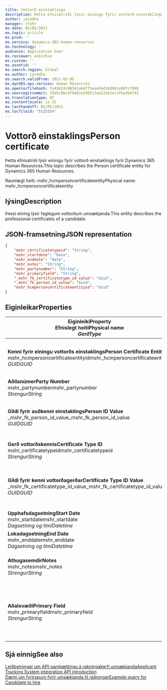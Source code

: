 ```yaml
---
title: Vottorð einstaklings
description: Þetta efnisatriði lýsir einingu fyrir vottorð einstaklings fyrir Dynamics 365 Human Resources.
author: jaredha
manager: tfehr
ms.date: 02/05/2021
ms.topic: article
ms.prod: ''
ms.service: dynamics-365-human-resources
ms.technology: ''
audience: Application User
ms.reviewer: anbichse
ms.custom: ''
ms.assetid: ''
ms.search.region: Global
ms.author: jaredha
ms.search.validFrom: 2021-02-05
ms.dyn365.ops.version: Human Resources
ms.openlocfilehash: fa4582dc00341a647f1ea43ed16d9dce8bfcf688
ms.sourcegitcommit: 33b5c8bc4f9461e290513aa22de1ec1fba3b0742
ms.translationtype: HT
ms.contentlocale: is-IS
ms.lasthandoff: 02/05/2021
ms.locfileid: "5125354"
---
```

# <a name="person-certificate"></a><span data-ttu-id="5742b-103">Vottorð einstaklings</span><span class="sxs-lookup"><span data-stu-id="5742b-103">Person certificate</span></span>

<span data-ttu-id="5742b-104">Þetta efnisatriði lýsir einingu fyrir vottorð einstaklings fyrir Dynamics 365 Human Resources.</span><span class="sxs-lookup"><span data-stu-id="5742b-104">This topic describes the Person certificate entity for Dynamics 365 Human Resources.</span></span>

<span data-ttu-id="5742b-105">Raunlægt heiti: mshr_hcmpersoncertificateentity</span><span class="sxs-lookup"><span data-stu-id="5742b-105">Physical name: mshr_hcmpersoncertificateentity</span></span>

## <a name="description"></a><span data-ttu-id="5742b-106">lýsing</span><span class="sxs-lookup"><span data-stu-id="5742b-106">Description</span></span>

<span data-ttu-id="5742b-107">Þessi eining lýsir faglegum vottorðum umsækjanda.</span><span class="sxs-lookup"><span data-stu-id="5742b-107">This entity describes the professional certificates of a candidate.</span></span>

## <a name="json-representation"></a><span data-ttu-id="5742b-108">JSON-framsetning</span><span class="sxs-lookup"><span data-stu-id="5742b-108">JSON representation</span></span>

```json
{
    "mshr_certificatetypeid": "String",
    "mshr_startdate": "Date",
    "mshr_enddate": "Date",
    "mshr_notes": "String",
    "mshr_partynumber": "String",
    "mshr_primaryfield": "String",
    "_mshr_fk_certificatetype_id_value": "Guid",
    "_mshr_fk_person_id_value": "Guid",
    "mshr_hcmpersoncertificateentityid": "Guid"
}
```

## <a name="properties"></a><span data-ttu-id="5742b-109">Eiginleikar</span><span class="sxs-lookup"><span data-stu-id="5742b-109">Properties</span></span>

| <span data-ttu-id="5742b-110">Eiginleiki</span><span class="sxs-lookup"><span data-stu-id="5742b-110">Property</span></span><br><span data-ttu-id="5742b-111">**Efnislegt heiti**</span><span class="sxs-lookup"><span data-stu-id="5742b-111">**Physical name**</span></span><br><span data-ttu-id="5742b-112">**_Gerð_**</span><span class="sxs-lookup"><span data-stu-id="5742b-112">**_Type_**</span></span> | <span data-ttu-id="5742b-113">Nota</span><span class="sxs-lookup"><span data-stu-id="5742b-113">Use</span></span> | <span data-ttu-id="5742b-114">lýsing</span><span class="sxs-lookup"><span data-stu-id="5742b-114">Description</span></span> |
| --- | --- | --- |
| <span data-ttu-id="5742b-115">**Kenni fyrir einingu vottorðs einstaklings**</span><span class="sxs-lookup"><span data-stu-id="5742b-115">**Person Certificate Entity ID**</span></span><br><span data-ttu-id="5742b-116">mshr_hcmpersoncertificateentityid</span><span class="sxs-lookup"><span data-stu-id="5742b-116">mshr_hcmpersoncertificateentityid</span></span><br><span data-ttu-id="5742b-117">*GUID*</span><span class="sxs-lookup"><span data-stu-id="5742b-117">*GUID*</span></span> | <span data-ttu-id="5742b-118">Lesa eingöngu</span><span class="sxs-lookup"><span data-stu-id="5742b-118">Read-only</span></span><br><span data-ttu-id="5742b-119">Krafa</span><span class="sxs-lookup"><span data-stu-id="5742b-119">Required</span></span> | <span data-ttu-id="5742b-120">Kerfismyndað einkvæmt kenni fyrir færslueiningu einstaklingsvottorðs.</span><span class="sxs-lookup"><span data-stu-id="5742b-120">System-generated unique identifier for the person certificate entity record.</span></span> |
| <span data-ttu-id="5742b-121">**Aðilanúmer**</span><span class="sxs-lookup"><span data-stu-id="5742b-121">**Party Number**</span></span><br><span data-ttu-id="5742b-122">mshr_partynumber</span><span class="sxs-lookup"><span data-stu-id="5742b-122">mshr_partynumber</span></span><br><span data-ttu-id="5742b-123">*Strengur*</span><span class="sxs-lookup"><span data-stu-id="5742b-123">*String*</span></span> | <span data-ttu-id="5742b-124">Lesa/skrifa</span><span class="sxs-lookup"><span data-stu-id="5742b-124">Read/write</span></span><br><span data-ttu-id="5742b-125">Krafa</span><span class="sxs-lookup"><span data-stu-id="5742b-125">Required</span></span> | <span data-ttu-id="5742b-126">Kenni aðila (einstaklings) fyrir umsækjanda.</span><span class="sxs-lookup"><span data-stu-id="5742b-126">The party (person) ID of the candidate.</span></span> |
| <span data-ttu-id="5742b-127">**Gildi fyrir auðkenni einstaklings**</span><span class="sxs-lookup"><span data-stu-id="5742b-127">**Person ID Value**</span></span><br><span data-ttu-id="5742b-128">_mshr_fk_person_id_value</span><span class="sxs-lookup"><span data-stu-id="5742b-128">_mshr_fk_person_id_value</span></span><br><span data-ttu-id="5742b-129">*GUID*</span><span class="sxs-lookup"><span data-stu-id="5742b-129">*GUID*</span></span> | <span data-ttu-id="5742b-130">Lesa eingöngu</span><span class="sxs-lookup"><span data-stu-id="5742b-130">Read-only</span></span><br><span data-ttu-id="5742b-131">Krafa</span><span class="sxs-lookup"><span data-stu-id="5742b-131">Required</span></span><br><span data-ttu-id="5742b-132">Framandlykill: mshr_dirpersonentityid of mshr_dirpersonentity</span><span class="sxs-lookup"><span data-stu-id="5742b-132">Foreign key: mshr_dirpersonentityid of mshr_dirpersonentity</span></span> | <span data-ttu-id="5742b-133">Kerfismynduð kenni fyrir færslueiningu aðila (einstaklings).</span><span class="sxs-lookup"><span data-stu-id="5742b-133">The system-generated identifier of the party (person) entity record.</span></span> |
| <span data-ttu-id="5742b-134">**Gerð vottorðskennis**</span><span class="sxs-lookup"><span data-stu-id="5742b-134">**Certificate Type ID**</span></span><br><span data-ttu-id="5742b-135">mshr_certificatetypeid</span><span class="sxs-lookup"><span data-stu-id="5742b-135">mshr_certificatetypeid</span></span><br><span data-ttu-id="5742b-136">*Strengur*</span><span class="sxs-lookup"><span data-stu-id="5742b-136">*String*</span></span> | <span data-ttu-id="5742b-137">Lesa/skrifa</span><span class="sxs-lookup"><span data-stu-id="5742b-137">Read/write</span></span><br><span data-ttu-id="5742b-138">Krafa</span><span class="sxs-lookup"><span data-stu-id="5742b-138">Required</span></span> |  <span data-ttu-id="5742b-139">Kenni vottorðagerðar skilgreint í Human Resources.</span><span class="sxs-lookup"><span data-stu-id="5742b-139">The identifier of the certificate type defined in Human Resources.</span></span> |
| <span data-ttu-id="5742b-140">**Gildi fyrir kenni vottorðagerðar**</span><span class="sxs-lookup"><span data-stu-id="5742b-140">**Certificate Type ID Value**</span></span><br><span data-ttu-id="5742b-141">_mshr_fk_certificatetype_id_value</span><span class="sxs-lookup"><span data-stu-id="5742b-141">_mshr_fk_certificatetype_id_value</span></span><br><span data-ttu-id="5742b-142">*GUID*</span><span class="sxs-lookup"><span data-stu-id="5742b-142">*GUID*</span></span> | <span data-ttu-id="5742b-143">Lesa eingöngu</span><span class="sxs-lookup"><span data-stu-id="5742b-143">Read-only</span></span><br><span data-ttu-id="5742b-144">Krafa</span><span class="sxs-lookup"><span data-stu-id="5742b-144">Required</span></span><br><span data-ttu-id="5742b-145">Framandlykill: mshr_hcmcertificatetypeentityid of mshr_hcmcertificatetypeentity</span><span class="sxs-lookup"><span data-stu-id="5742b-145">Foreign key: mshr_hcmcertificatetypeentityid of mshr_hcmcertificatetypeentity</span></span> | <span data-ttu-id="5742b-146">Kerfismyndað einkvæmt kenni vottorðagerðar í tengdri einingu.</span><span class="sxs-lookup"><span data-stu-id="5742b-146">System-generated unique identifier of the certificate type in the associated entity.</span></span> |
| <span data-ttu-id="5742b-147">**Upphafsdagsetning**</span><span class="sxs-lookup"><span data-stu-id="5742b-147">**Start Date**</span></span><br><span data-ttu-id="5742b-148">mshr_startdate</span><span class="sxs-lookup"><span data-stu-id="5742b-148">mshr_startdate</span></span><br><span data-ttu-id="5742b-149">*Dagsetning og tími*</span><span class="sxs-lookup"><span data-stu-id="5742b-149">*Datetime*</span></span> | <span data-ttu-id="5742b-150">Lesa/skrifa</span><span class="sxs-lookup"><span data-stu-id="5742b-150">Read/write</span></span><br><span data-ttu-id="5742b-151">Krafa</span><span class="sxs-lookup"><span data-stu-id="5742b-151">Required</span></span> | <span data-ttu-id="5742b-152">Dagsetningin þegar vottorð var gefið út.</span><span class="sxs-lookup"><span data-stu-id="5742b-152">The date at which the certificate was issued.</span></span> |
| <span data-ttu-id="5742b-153">**Lokadagsetning**</span><span class="sxs-lookup"><span data-stu-id="5742b-153">**End Date**</span></span><br><span data-ttu-id="5742b-154">mshr_enddate</span><span class="sxs-lookup"><span data-stu-id="5742b-154">mshr_enddate</span></span><br><span data-ttu-id="5742b-155">*Dagsetning og tími*</span><span class="sxs-lookup"><span data-stu-id="5742b-155">*Datetime*</span></span> | <span data-ttu-id="5742b-156">Lesa/skrifa</span><span class="sxs-lookup"><span data-stu-id="5742b-156">Read/write</span></span><br><span data-ttu-id="5742b-157">Valfrjálst</span><span class="sxs-lookup"><span data-stu-id="5742b-157">Optional</span></span> | <span data-ttu-id="5742b-158">Dagsetningin þegar vottorð rennur út.</span><span class="sxs-lookup"><span data-stu-id="5742b-158">The date at which the certificate will expire.</span></span> |
| <span data-ttu-id="5742b-159">**Athugasemdir**</span><span class="sxs-lookup"><span data-stu-id="5742b-159">**Notes**</span></span><br><span data-ttu-id="5742b-160">mshr_notes</span><span class="sxs-lookup"><span data-stu-id="5742b-160">mshr_notes</span></span><br><span data-ttu-id="5742b-161">*Strengur*</span><span class="sxs-lookup"><span data-stu-id="5742b-161">*String*</span></span> | <span data-ttu-id="5742b-162">Lesa/skrifa</span><span class="sxs-lookup"><span data-stu-id="5742b-162">Read/write</span></span><br><span data-ttu-id="5742b-163">Valfrjálst</span><span class="sxs-lookup"><span data-stu-id="5742b-163">Optional</span></span> | <span data-ttu-id="5742b-164">Athugasemdir sem ráðningarstjórar og ráðningaraðilar nota.</span><span class="sxs-lookup"><span data-stu-id="5742b-164">Notes for use by hiring managers and recruiters.</span></span> |
| <span data-ttu-id="5742b-165">**Aðalsvæði**</span><span class="sxs-lookup"><span data-stu-id="5742b-165">**Primary Field**</span></span><br><span data-ttu-id="5742b-166">mshr_primaryfield</span><span class="sxs-lookup"><span data-stu-id="5742b-166">mshr_primaryfield</span></span><br><span data-ttu-id="5742b-167">*Strengur*</span><span class="sxs-lookup"><span data-stu-id="5742b-167">*String*</span></span> | <span data-ttu-id="5742b-168">Lesa eingöngu</span><span class="sxs-lookup"><span data-stu-id="5742b-168">Read-only</span></span><br><span data-ttu-id="5742b-169">Krafa</span><span class="sxs-lookup"><span data-stu-id="5742b-169">Required</span></span> |  <span data-ttu-id="5742b-170">Svæði sem á að nota sem kennimerki einingafærslu.</span><span class="sxs-lookup"><span data-stu-id="5742b-170">Field to be used as an identifier of the entity record.</span></span> <span data-ttu-id="5742b-171">Samsetning aðilanúmers, kennisgerð vottorðs og upphafsdagsetning.</span><span class="sxs-lookup"><span data-stu-id="5742b-171">Combination of party number, certificate type ID, and start date.</span></span> |

## <a name="see-also"></a><span data-ttu-id="5742b-172">Sjá einnig</span><span class="sxs-lookup"><span data-stu-id="5742b-172">See also</span></span>

[<span data-ttu-id="5742b-173">Leiðbeiningar um API-samþættingu á rakningakerfi umsækjanda</span><span class="sxs-lookup"><span data-stu-id="5742b-173">Applicant Tracking System integration API introduction</span></span>](hr-admin-integration-ats-api-introduction.md)<br>
[<span data-ttu-id="5742b-174">Dæmi um fyrirspurn fyrir umsækjanda til ráðningar</span><span class="sxs-lookup"><span data-stu-id="5742b-174">Example query for Candidate to hire</span></span>](hr-admin-integration-ats-api-candidate-to-hire-example-query.md)

